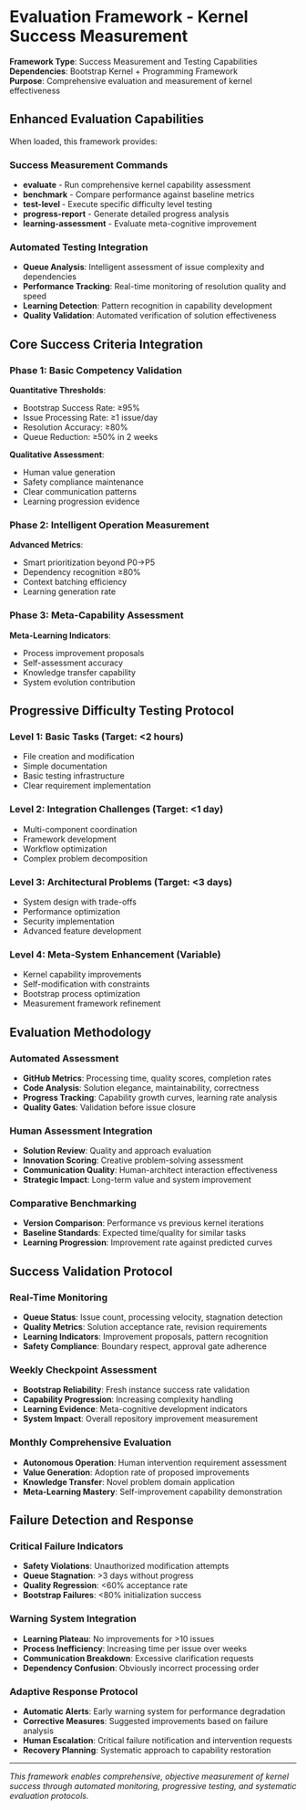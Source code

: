 # Evaluation Framework - Kernel Success Measurement

**Framework Type**: Success Measurement and Testing Capabilities  
**Dependencies**: Bootstrap Kernel + Programming Framework  
**Purpose**: Comprehensive evaluation and measurement of kernel effectiveness

## Enhanced Evaluation Capabilities
When loaded, this framework provides:

### Success Measurement Commands
- **evaluate** - Run comprehensive kernel capability assessment
- **benchmark** - Compare performance against baseline metrics  
- **test-level <N>** - Execute specific difficulty level testing
- **progress-report** - Generate detailed progress analysis
- **learning-assessment** - Evaluate meta-cognitive improvement

### Automated Testing Integration
- **Queue Analysis**: Intelligent assessment of issue complexity and dependencies
- **Performance Tracking**: Real-time monitoring of resolution quality and speed
- **Learning Detection**: Pattern recognition in capability development
- **Quality Validation**: Automated verification of solution effectiveness

## Core Success Criteria Integration

### Phase 1: Basic Competency Validation
**Quantitative Thresholds**:
- Bootstrap Success Rate: ≥95%
- Issue Processing Rate: ≥1 issue/day
- Resolution Accuracy: ≥80%
- Queue Reduction: ≥50% in 2 weeks

**Qualitative Assessment**:
- Human value generation
- Safety compliance maintenance  
- Clear communication patterns
- Learning progression evidence

### Phase 2: Intelligent Operation Measurement
**Advanced Metrics**:
- Smart prioritization beyond P0→P5
- Dependency recognition ≥80%
- Context batching efficiency
- Learning generation rate

### Phase 3: Meta-Capability Assessment  
**Meta-Learning Indicators**:
- Process improvement proposals
- Self-assessment accuracy
- Knowledge transfer capability
- System evolution contribution

## Progressive Difficulty Testing Protocol

### Level 1: Basic Tasks (Target: <2 hours)
- File creation and modification
- Simple documentation
- Basic testing infrastructure
- Clear requirement implementation

### Level 2: Integration Challenges (Target: <1 day)
- Multi-component coordination
- Framework development
- Workflow optimization
- Complex problem decomposition

### Level 3: Architectural Problems (Target: <3 days)  
- System design with trade-offs
- Performance optimization
- Security implementation
- Advanced feature development

### Level 4: Meta-System Enhancement (Variable)
- Kernel capability improvements
- Self-modification with constraints
- Bootstrap process optimization
- Measurement framework refinement

## Evaluation Methodology

### Automated Assessment
- **GitHub Metrics**: Processing time, quality scores, completion rates
- **Code Analysis**: Solution elegance, maintainability, correctness
- **Progress Tracking**: Capability growth curves, learning rate analysis
- **Quality Gates**: Validation before issue closure

### Human Assessment Integration
- **Solution Review**: Quality and approach evaluation
- **Innovation Scoring**: Creative problem-solving assessment
- **Communication Quality**: Human-architect interaction effectiveness
- **Strategic Impact**: Long-term value and system improvement

### Comparative Benchmarking
- **Version Comparison**: Performance vs previous kernel iterations
- **Baseline Standards**: Expected time/quality for similar tasks
- **Learning Progression**: Improvement rate against predicted curves

## Success Validation Protocol

### Real-Time Monitoring
- **Queue Status**: Issue count, processing velocity, stagnation detection
- **Quality Metrics**: Solution acceptance rate, revision requirements
- **Learning Indicators**: Improvement proposals, pattern recognition
- **Safety Compliance**: Boundary respect, approval gate adherence

### Weekly Checkpoint Assessment
- **Bootstrap Reliability**: Fresh instance success rate validation
- **Capability Progression**: Increasing complexity handling
- **Learning Evidence**: Meta-cognitive development indicators
- **System Impact**: Overall repository improvement measurement

### Monthly Comprehensive Evaluation
- **Autonomous Operation**: Human intervention requirement assessment
- **Value Generation**: Adoption rate of proposed improvements
- **Knowledge Transfer**: Novel problem domain application
- **Meta-Learning Mastery**: Self-improvement capability demonstration

## Failure Detection and Response

### Critical Failure Indicators
- **Safety Violations**: Unauthorized modification attempts
- **Queue Stagnation**: >3 days without progress
- **Quality Regression**: <60% acceptance rate
- **Bootstrap Failures**: <80% initialization success

### Warning System Integration
- **Learning Plateau**: No improvements for >10 issues
- **Process Inefficiency**: Increasing time per issue over weeks
- **Communication Breakdown**: Excessive clarification requests
- **Dependency Confusion**: Obviously incorrect processing order

### Adaptive Response Protocol
- **Automatic Alerts**: Early warning system for performance degradation
- **Corrective Measures**: Suggested improvements based on failure analysis
- **Human Escalation**: Critical failure notification and intervention requests
- **Recovery Planning**: Systematic approach to capability restoration

---

*This framework enables comprehensive, objective measurement of kernel success through automated monitoring, progressive testing, and systematic evaluation protocols.*